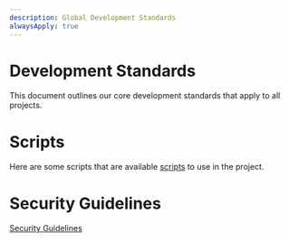 ```yaml
---
description: Global Development Standards
alwaysApply: true
---
```


# Development Standards

This document outlines our core development standards that apply to all projects.

# Scripts

Here are some scripts that are available [scripts](../files/package.json?mdr-include=true&mdr-inline=true&mdr-lines=6-9) to use in the project.

# Security Guidelines

[Security Guidelines](manually-attached.security-guidelines.md?mdr-include=true)
